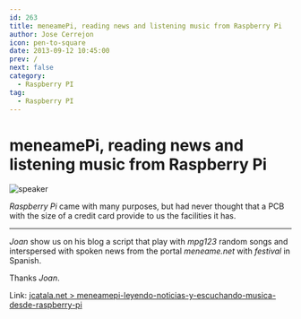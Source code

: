 ```yaml
---
id: 263
title: meneamePi, reading news and listening music from Raspberry Pi
author: Jose Cerrejon
icon: pen-to-square
date: 2013-09-12 10:45:00
prev: /
next: false
category:
  - Raspberry PI
tag:
  - Raspberry PI
---
```


# meneamePi, reading news and listening music from Raspberry Pi

![speaker](/images/speaker.jpg)

*Raspberry Pi* came with many purposes, but had never thought that a PCB with the size of a credit card provide to us the facilities it has.

- - -
*Joan* show us on his blog a script that play with *mpg123* random songs and interspersed with spoken news from the portal *meneame.net* with *festival* in Spanish.

Thanks *Joan*.

Link: [jcatala.net > meneamepi-leyendo-noticias-y-escuchando-musica-desde-raspberry-pi](http://jcatala.net/categoria-gnulinux/meneamepi-leyendo-noticias-y-escuchando-musica-desde-raspberry-pi)